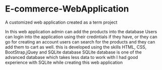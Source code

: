 # E-commerce-WebApplication
A customized web application created as a term project

In this web application admin can add the products into the database
Users can login into the application using their credintials if they have, or they can go for creating an account
users can search for the products and they can add them to cart as well.
this is developed using the skills HTML, CSS, BootStrap,jQuey and SQLite database
SQLite database is one of the advanced database which takes less data to work with
I had good experience with SQLite while creating this web application
